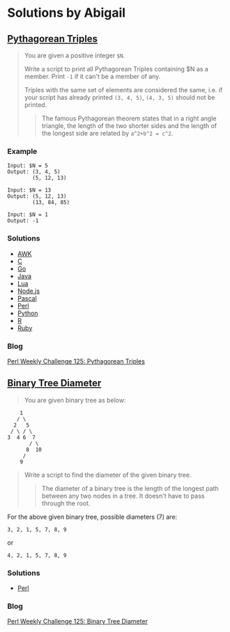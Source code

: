 # Solutions by Abigail
## [Pythagorean Triples][task1]

> You are given a positive integer `$N`.
>
> Write a script to print all Pythagorean Triples containing $N as
> a member. Print `-1` if it can't be a member of any.
>
> Triples with the same set of elements are considered the same,
> i.e. if your script has already printed `(3, 4, 5)`, `(4, 3, 5)` should
> not be printed.
>
> > The famous Pythagorean theorem states that in a right angle
> > triangle, the length of the two shorter sides and the length of the
> > longest side are related by `a^2+b^2 = c^2`.

### Example
~~~~
Input: $N = 5
Output: (3, 4, 5)
        (5, 12, 13)

Input: $N = 13
Output: (5, 12, 13)
        (13, 84, 85)

Input: $N = 1
Output: -1
~~~~

### Solutions
* [AWK](awk/ch-1.awk)
* [C](c/ch-1.c)
* [Go](go/ch-1.go)
* [Java](java/ch-1.java)
* [Lua](lua/ch-1.lua)
* [Node.js](node/ch-1.js)
* [Pascal](pascal/ch-1.p)
* [Perl](perl/ch-1.pl)
* [Python](python/ch-1.py)
* [R](r/ch-1.r)
* [Ruby](ruby/ch-1.rb)

### Blog
[Perl Weekly Challenge 125: Pythagorean Triples][blog1]

## [Binary Tree Diameter][task2]

> You are given binary tree as below:

~~~~
    1
   / \
  2   5
 / \ / \
3  4 6  7
       / \
      8  10
     /
    9
~~~~

> Write a script to find the diameter of the given binary tree.
>
> > The diameter of a binary tree is the length of the longest path
> > between any two nodes in a tree. It doesn't have to pass
> > through the root.

For the above given binary tree, possible diameters (7) are:

~~~~
3, 2, 1, 5, 7, 8, 9
~~~~

or

~~~~
4, 2, 1, 5, 7, 8, 9
~~~~

### Solutions
* [Perl](perl/ch-2.pl)

### Blog
[Perl Weekly Challenge 125: Binary Tree Diameter][blog2]



[task1]: https://perlweeklychallenge.org/blog/perl-weekly-challenge-125/#TASK1
[task2]: https://perlweeklychallenge.org/blog/perl-weekly-challenge-125/#TASK2
[blog1]: https://abigail.github.io/HTML/Perl-Weekly-Challenge/week-125-1.html
[blog2]: https://abigail.github.io/HTML/Perl-Weekly-Challenge/week-125-2.html
